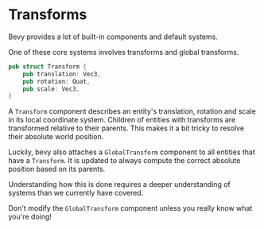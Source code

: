 # Transforms

Bevy provides a lot of built-in components and default systems.

One of these core systems involves transforms and global transforms.

```rust
pub struct Transform {
    pub translation: Vec3,
    pub rotation: Quat,
    pub scale: Vec3,
}
```

A `Transform` component describes an entity's translation, rotation and scale in its local coordinate system.
Children of entities with transforms are transformed relative to their parents.
This makes it a bit tricky to resolve their absolute world position.


Luckily, bevy also attaches a `GlobalTransform` component to all entities that have a `Transform`.
It is updated to always compute the correct absolute position based on its parents.

Understanding how this is done requires a deeper understanding of systems than we currently have covered. 

Don't modify the `GlobalTransform` component unless you really know what you're doing!